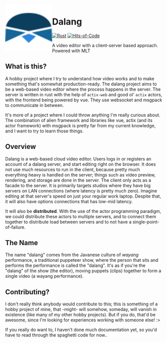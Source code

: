 <img src=".github/icon.svg" align=left height="150px" width="150px">
<h1>Dalang</h1>

[![Rust](https://github.com/Iyxan23/dalang/actions/workflows/rust.yml/badge.svg)](https://github.com/Iyxan23/dalang/actions/workflows/rust.yml)
[![Hits-of-Code](https://hitsofcode.com/github/iyxan23/dalang?branch=main&label=Hits-of-Code)](https://hitsofcode.com/github/iyxan23/dalang/view?branch=main&label=Hits-of-Code)

A video editor with a client-server based approach. Powered with MLT

## What is this?

A hobby project where I try to understand how video works and to make something that's somewhat production-ready. The dalang project aims to be a web-based video editor where the process happens in the server. The server is written in rust with the help of `actix-web` and good ol' `actix` actors, with the frontend being powered by vue. They use websocket and msgpack to communicate in between.

It's more of a project where I could throw anything I'm really curious about. The combination of alien framework and libraries like vue, actix (and its actor framework) with msgpack is pretty far from my current knowledge, and I want to try to learn those things.

## Overview

Dalang is a web-based cloud video editor. Users logs in or registers an account of a dalang server, and start editing right on the browser. It does not use much resources to run in the client, because pretty much everything heavy is handled on the server; things such as video preview, rendering, and storage are done in the server. The client only acts as a facade to the server. It is primarily targets studios where they have big servers on LAN connections (where latency is pretty much zero). Imagine editing at that server's speed on just your regular work laptop. Despite that, it will also have options connections that has low-mid latency.

It will also be **distributed**. With the use of the actor programming paradigm, we could distribute these actors to multiple servers, and to connect them together to distribute load between servers and to not have a single-point-of-failure.

## The Name

The name "dalang" comes from the Javanese culture of _wayang_ performance, a traditional puppeteer show, where the person that sits and performs the performance is called the "dalang". It's as if you're the "dalang" of the show (the editor), moving puppets (clips) together to form a single video (a wayang performance).

## Contributing?

I don't really think anybody would contribute to this; this is something of a hobby project of mine, that -might- will somehow, someday, will vanish in existence (like many of my other hobby projects). But if you do, that'd be awesome, since I'm looking for experiences working with someone else! :>

If you really do want to, I haven't done much documentation yet, so you'd have to read through the spaghetti code for now..
